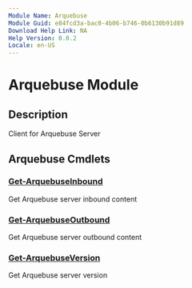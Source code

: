 ```yaml
---
Module Name: Arquebuse
Module Guid: e84fcd3a-bac0-4b06-b746-0b6130b91d89
Download Help Link: NA
Help Version: 0.0.2
Locale: en-US
---
```


# Arquebuse Module
## Description
Client for Arquebuse Server

## Arquebuse Cmdlets
### [Get-ArquebuseInbound](Get-ArquebuseInbound.md)
Get Arquebuse server inbound content

### [Get-ArquebuseOutbound](Get-ArquebuseOutbound.md)
Get Arquebuse server outbound content

### [Get-ArquebuseVersion](Get-ArquebuseVersion.md)
Get Arquebuse server version



